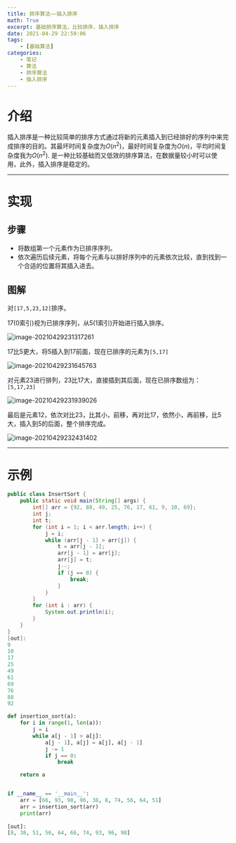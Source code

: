 ```yaml
---
title: 排序算法——插入排序
math: True
excerpt: 基础排序算法，比较排序，插入排序
date: 2021-04-29 22:59:06
tags:
	- [基础算法]
categories:
	- 笔记
	- 算法
	- 排序算法
	- 插入排序
---
```

# 介绍
插入排序是一种比较简单的排序方式通过将新的元素插入到已经排好的序列中来完成排序的目的。其最坏时间复杂度为$O(n^2)$，最好时间复杂度为$O(n)$，平均时间复杂度我为$O(n^2)$. 是一种比较基础而又低效的排序算法，在数据量较小时可以使用，此外，插入排序是稳定的。

***

# 实现
## 步骤
* 将数组第一个元素作为已排序序列。
* 依次遍历后续元素，将每个元素与以排好序列中的元素依次比较，直到找到一个合适的位置将其插入进去。



## 图解

对`[17,5,23,12]`排序。

17(0索引)视为已排序序列，从5(1索引)开始进行插入排序。

![image-20210429231317261](https://gitee.com/xiubenwu/xiubenwu-images/raw/master/img/20210429InsertSort1.png)

17比5更大，将5插入到17前面，现在已排序的元素为`[5,17]`

![image-20210429231645763](https://gitee.com/xiubenwu/xiubenwu-images/raw/master/img/20210429InsertSort2.png)

对元素23进行排列，23比17大，直接插到其后面，现在已排序数组为：`[5,17,23]`

![image-20210429231939026](https://gitee.com/xiubenwu/xiubenwu-images/raw/master/img/20210429InsertSort3.png)

最后是元素12，依次对比23，比其小，前移，再对比17，依然小，再前移，比5大，插入到5的后面，整个排序完成。

![image-20210429232431402](https://gitee.com/xiubenwu/xiubenwu-images/raw/master/img/20210429InsertSort4.png)



***



# 示例

```JAVA
public class InsertSort {
    public static void main(String[] args) {
        int[] arr = {92, 88, 49, 25, 76, 17, 61, 9, 10, 69};
        int j;
        int t;
        for (int i = 1; i < arr.length; i++) {
            j = i;
            while (arr[j - 1] > arr[j]) {
                t = arr[j - 1];
                arr[j - 1] = arr[j];
                arr[j] = t;
                j--;
                if (j == 0) {
                    break;
                }
            }
        }
        for (int i : arr) {
            System.out.println(i);
        }
    }
}
[out]:
9
10
17
25
49
61
69
76
88
92
```



```python
def insertion_sort(a):
    for i in range(1, len(a)):
        j = i
        while a[j - 1] > a[j]:
            a[j - 1], a[j] = a[j], a[j - 1]
            j -= 1
            if j == 0:
                break

    return a


if __name__ == '__main__':
    arr = [66, 93, 98, 96, 38, 8, 74, 56, 64, 51]
    arr = insertion_sort(arr)
    print(arr)
    
[out]:
[8, 38, 51, 56, 64, 66, 74, 93, 96, 98]

```

